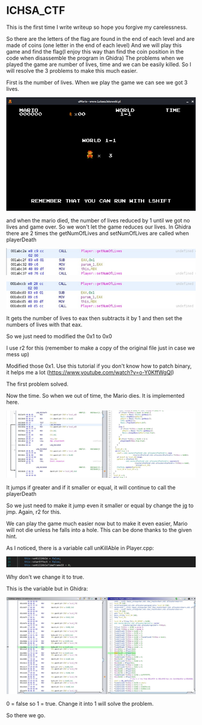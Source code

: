 # ICHSA_CTF
This is the first time I write writeup so hope you forgive my carelessness.

So there are the letters of the flag are found in the end of each level and are made of coins (one letter in the end of each level)
And we will play this game and find the flag(I enjoy this way than find the coin position in the code when disassemble the program in Ghidra)
The problems when we played the game are number of lives, time and we can be easily killed.
So I will resolve the 3 problems to make this much easier.

First is the number of lives. When we play the game we can see we got 3 lives.

![numofLives](https://github.com/poigiatre/ICHSA_CTF/blob/Super_Super_Mario/NumberofLives1.jpg)

and when the mario died, the number of lives reduced by 1 until we got no lives and game over.
So we won't let the game reduces our lives.
In Ghidra there are 2 times the getNumOfLives and setNumOfLives are called when playerDeath

![getnumofLive1](https://github.com/poigiatre/ICHSA_CTF/blob/Super_Super_Mario/Get_SetNumofLives2.jpg)

![getnumofLive2](https://github.com/poigiatre/ICHSA_CTF/blob/Super_Super_Mario/Get_SetNumofLives3.jpg)

It gets the number of lives to eax then subtracts it by 1 and then set the numbers of lives with that eax.

So we just need to modified the 0x1 to 0x0

I use r2 for this (remember to make a copy of the original file just in case we mess up)

Modified those 0x1. Use this tutorial if you don't know how to patch binary, it helps me a lot (https://www.youtube.com/watch?v=o-Y0KffWgQI)

The first problem solved.

Now the time. So when we out of time, the Mario dies. It is implemented here.

![time](https://github.com/poigiatre/ICHSA_CTF/blob/Super_Super_Mario/Time1.jpg)

It jumps if greater and if it smaller or equal, it will continue to call the playerDeath

So we just need to make it jump even it smaller or equal by change the jg to jmp.
Again, r2 for this.

We can play the game much easier now but to make it even easier, Mario will not die unless he falls into a hole.
This can be done thanks to the given hint.

As I noticed, there is a variable call unKillAble in Player.cpp:

![unkill1](https://github.com/poigiatre/ICHSA_CTF/blob/Super_Super_Mario/unKillAble1.jpg)

Why don't we change it to true.

This is the variable but in Ghidra:

![unkill2](https://github.com/poigiatre/ICHSA_CTF/blob/Super_Super_Mario/unKillAble2.jpg)

0 = false so 1 = true.
Change it into 1 will solve the problem.

So there we go.
